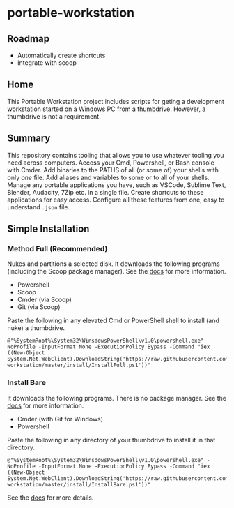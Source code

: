 # portable-workstation

## Roadmap

- Automatically create shortcuts
- integrate with scoop

## Home

This Portable Workstation project includes scripts for geting a development workstation started on a Windows PC from a thumbdrive. However, a thumbdrive is not a requirement.

## Summary

This repository contains tooling that allows you to use whatever tooling you need across computers. Access your Cmd, Powershell, or Bash console with Cmder. Add binaries to the PATHS of all (or some of) your shells with only *one* file. Add aliases and variables to some or to all of your shells. Manage any portable applications you have, such as VSCode, Sublime Text, Blender, Audacity, 7Zip etc. in a single file. Create shortcuts to these applications for easy access. Configure all these features from one, easy to understand `.json` file.

## Simple Installation

### Method Full (Recommended)

Nukes and partitions a selected disk. It downloads the following programs (including the Scoop package manager). See the [docs](https://eankeen.github.io/portable-workstation) for more information.

- Powershell
- Scoop
- Cmder (via Scoop)
- Git (via Scoop)

Paste the following in any elevated Cmd or PowerShell shell to install (and nuke) a thumbdrive.

```batch
@"%SystemRoot%\System32\WinsdowsPowerShell\v1.0\powershell.exe" -NoProfile -InputFormat None -ExecutionPolicy Bypass -Command "iex ((New-Object System.Net.WebClient).DownloadString('https://raw.githubusercontent.com/eankeen/portable-workstation/master/install/InstallFull.ps1'))"
```

### Install Bare

It downloads the following programs. There is no package manager. See the [docs](https://eankeen.github.io/portable-workstation) for more information.

- Cmder (with Git for Windows)
- Powershell

Paste the following in any directory of your thumbdrive to install it in that directory.

```batch
@"%SystemRoot%\System32\WinsdowsPowerShell\v1.0\powershell.exe" -NoProfile -InputFormat None -ExecutionPolicy Bypass -Command "iex ((New-Object System.Net.WebClient).DownloadString('https://raw.githubusercontent.com/eankeen/portable-workstation/master/install/InstallBare.ps1'))"
```

See the [docs](https://eankeen.github.io/portable-workstation) for more details.
